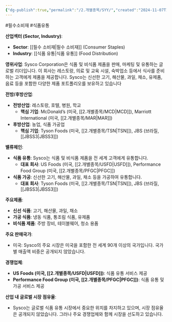 ```yaml
---
{"dg-publish":true,"permalink":"/2.개별종목/SYY/","created":"2024-11-07T10:14:21.443+09:00","updated":"2025-07-29T21:37:05.247+09:00"}
---
```


#필수소비재 #식품유통 


**산업섹터 (Sector, Industry)**:

- **Sector**: [[필수 소비재\|필수 소비재]] (Consumer Staples)
- **Industry**: [[식품 유통\|식품 유통]] (Food Distribution)

**영위사업**: Sysco Corporation은 식품 및 비식품 제품을 판매, 마케팅 및 유통하는 글로벌 리더입니다. 이 회사는 레스토랑, 의료 및 교육 시설, 숙박업소 등에서 식사를 준비하는 고객에게 제품을 제공합니다. Sysco는 신선한 고기, 해산물, 과일, 채소, 유제품, 음료 등을 포함한 다양한 제품 포트폴리오를 보유하고 있습니다


**전방/후방산업**:

- **전방산업**: 레스토랑, 호텔, 병원, 학교
    - **핵심 기업**: McDonald’s (미국, [[2.개별종목/MCD\|MCD]]), Marriott International (미국, [[2.개별종목/MAR\|MAR]])
- **후방산업**: 농업, 식품 가공업
    - **핵심 기업**: Tyson Foods (미국, [[2.개별종목/TSN\|TSN]]), JBS (브라질, [[JBSS3\|JBSS3]])

**밸류체인**:

- **식품 유통**: Sysco는 식품 및 비식품 제품을 전 세계 고객에게 유통합니다.
    - **대표 회사**: US Foods (미국, [[2.개별종목/USFD\|USFD]]), Performance Food Group (미국, [[2.개별종목/PFGC\|PFGC]])
- **식품 가공**: 신선한 고기, 해산물, 과일, 채소 등을 가공하여 유통합니다.
    - **대표 회사**: Tyson Foods (미국, [[2.개별종목/TSN\|TSN]]), JBS (브라질, [[JBSS3\|JBSS3]])

**주요제품**:

- **신선 식품**: 고기, 해산물, 과일, 채소
- **가공 식품**: 냉동 식품, 통조림 식품, 유제품
- **비식품 제품**: 주방 장비, 테이블웨어, 청소 용품

**주요 판매국가**:

- 미국: Sysco의 주요 시장은 미국을 포함한 전 세계 90개 이상의 국가입니다. 국가별 매출액 비중은 공개되지 않았습니다.

**경쟁업체**:

- **US Foods (미국, [[2.개별종목/USFD\|USFD]])**: 식품 유통 서비스 제공
- **Performance Food Group (미국, [[2.개별종목/PFGC\|PFGC]])**: 식품 유통 및 가공 서비스 제공

**산업 내 글로벌 시장 점유율**:

- Sysco는 글로벌 식품 유통 시장에서 중요한 위치를 차지하고 있으며, 시장 점유율은 공개되지 않았습니다. 그러나 주요 경쟁업체와 함께 시장을 선도하고 있습니다.

